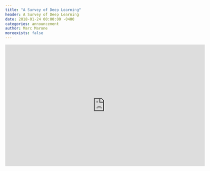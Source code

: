 ```yaml
---
title: "A Survey of Deep Learning"
header: A Survey of Deep Learning
date: 2018-01-24 00:00:00 -0400
categories: announcement
author: Marc Marone
moreexists: false
---
```

<!-- embedded slides should have width="640" height="389" -->
<div><iframe src="https://docs.google.com/presentation/d/e/2PACX-1vTObiKe9gcFk8JDWdsaIjsyi73vwfUF8rFFvMMC0wOcpffQrSuz3QbOgNMO2gbl5GL-d9EA79wgxKqZ/embed?start=false&loop=false&delayms=3000" frameborder="0" width="640" height="389" allowfullscreen="true" mozallowfullscreen="true" webkitallowfullscreen="true"></iframe></div>